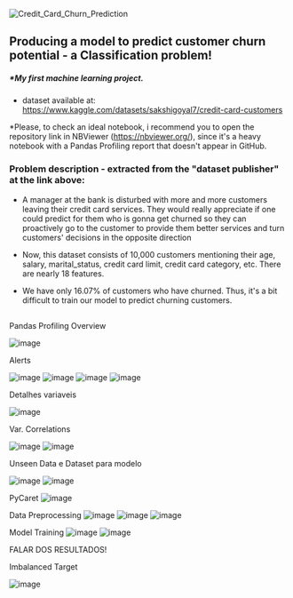 ![Credit_Card_Churn_Prediction](https://user-images.githubusercontent.com/105673165/187865009-bedea22b-2f52-4964-8979-29a293a22311.png)

## Producing a model to predict customer churn potential - a Classification problem!
##### *My first machine learning project.

  - dataset available at: https://www.kaggle.com/datasets/sakshigoyal7/credit-card-customers

*Please, to check an ideal notebook, i recommend you to open the repository link in NBViewer (https://nbviewer.org/), since it's a heavy notebook with a Pandas Profiling report that doesn't appear in GitHub.

### Problem description - extracted from the "dataset publisher" at the link above:
  - A manager at the bank is disturbed with more and more customers leaving their credit card services. They would really 
  appreciate if one could predict for them who is gonna get churned so they can proactively go to the customer to provide 
  them better services and turn customers' decisions in the opposite direction

  - Now, this dataset consists of 10,000 customers mentioning their age, salary, marital_status, credit card limit, credit 
card category, etc. There are nearly 18 features.

  - We have only 16.07% of customers who have churned. Thus, it's a bit difficult to train our model to predict churning 
customers.

##



Pandas Profiling
Overview

![image](https://user-images.githubusercontent.com/105673165/188078259-071bc721-8ccf-4351-936a-11fd5922f628.png)

Alerts

![image](https://user-images.githubusercontent.com/105673165/188078725-983aa823-30db-4550-897d-57efba89e635.png)
![image](https://user-images.githubusercontent.com/105673165/188078596-6bc5a51b-1506-44c8-8f9e-a388c4a0eee9.png)
![image](https://user-images.githubusercontent.com/105673165/188078880-962e879c-4555-4f1a-a392-a8bcaa3edb6d.png)
![image](https://user-images.githubusercontent.com/105673165/188078653-add19c87-0da0-47e9-8667-8ade986045f3.png)

Detalhes variaveis

![image](https://user-images.githubusercontent.com/105673165/188076977-9c40070b-0e63-429d-9afd-dacd871498de.png)

Var. Correlations

![image](https://user-images.githubusercontent.com/105673165/188079353-377126d0-3e23-407d-a38d-1a696c4213d4.png)
![image](https://user-images.githubusercontent.com/105673165/188079429-a6ccda09-21fb-4beb-a18f-bc3a9700be0a.png)


Unseen Data e Dataset para modelo

![image](https://user-images.githubusercontent.com/105673165/188080928-f72f1041-7f93-4d5f-8d03-5bc23c29f698.png)
![image](https://user-images.githubusercontent.com/105673165/188080978-ff41186c-46e2-4b3c-ae44-f68b89c539e4.png)

PyCaret
![image](https://user-images.githubusercontent.com/105673165/188081282-56258ed8-5fed-4dc6-ab59-16be701471f1.png)

Data Preprocessing
![image](https://user-images.githubusercontent.com/105673165/188081539-fd832d08-3d4b-46f1-b4da-85b267d16b30.png)
![image](https://user-images.githubusercontent.com/105673165/188081738-96a359ff-cbeb-4019-830d-ada3a59c9939.png)
![image](https://user-images.githubusercontent.com/105673165/188082226-9eaf29d8-db8b-4c85-b197-1bea916a5ad5.png)


Model Training
![image](https://user-images.githubusercontent.com/105673165/188081598-1fedb736-1ae6-427c-97c4-1db13e840263.png)
![image](https://user-images.githubusercontent.com/105673165/188082341-c56981f3-a50f-460e-a273-353d100e3f18.png)

FALAR DOS RESULTADOS!

Imbalanced Target

![image](https://user-images.githubusercontent.com/105673165/188078095-bd4d8bb9-2855-42e4-8e58-986a0d0a22d2.png)

